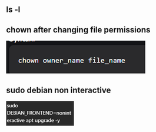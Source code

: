 ## ls -l
## chown after changing file permissions
![Alt text](image.png)
## sudo debian non interactive
![Alt text](image-1.png)